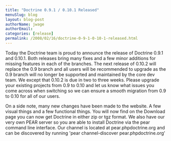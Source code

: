 ```yaml
---
title: "Doctrine 0.9.1 / 0.10.1 Released"
menuSlug: blog
layout: blog-post
authorName: jwage
authorEmail:
categories: [release]
permalink: /2008/02/16/doctrine-0-9-1-0-10-1-released.html
---
```

Today the Doctrine team is proud to announce the release of Doctrine
0.9.1 and 0.10.1. Both releases bring many fixes and a few minor
additions for missing features in each of the branches. The next release
of 0.10.2 will replace the 0.9 branch and all users will be recommended
to upgrade as the 0.9 branch will no longer be supported and maintained
by the core dev team. We except that 0.10.2 is due in two to three
weeks. Please upgrade your existing projects from 0.9 to 0.10 and let us
know what issues you come across when switching so we can ensure a
smooth migration from 0.9 to 0.10 for all of our users.

On a side note, many new changes have been made to the website. A few
visual things and a few functional things. You will now find on the
Download page you can now get Doctrine in either zip or tgz format. We
also have our very own PEAR server so you are able to install Doctrine
via the pear command line interface. Our channel is located at
pear.phpdoctrine.org and can be discovered by running 'pear
channel-discover pear.phpdoctrine.org'
